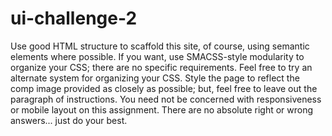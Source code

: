 # ui-challenge-2

Use good HTML structure to scaffold this site, of course, using semantic elements where possible.
If you want, use SMACSS-style modularity to organize your CSS; there are no specific requirements. Feel free to try an alternate system for organizing your CSS.
Style the page to reflect the comp image provided as closely as possible; but, feel free to leave out the paragraph of instructions.
You need not be concerned with responsiveness or mobile layout on this assignment.
There are no absolute right or wrong answers... just do your best.